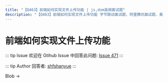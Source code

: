 ```yaml
---
title: "【Q463】前端如何实现文件上传功能 | js,dom高频面试题"
description: "【Q463】前端如何实现文件上传功能 字节跳动面试题、阿里腾讯面试题、美团小米面试题。"
---
```


# 前端如何实现文件上传功能

::: tip Issue
欢迎在 Gtihub Issue 中回答此问题: [Issue 471](https://github.com/shfshanyue/Daily-Question/issues/471)
:::

::: tip Author
回答者: [shfshanyue](https://github.com/shfshanyue)
:::

Blob ->
